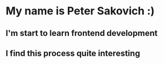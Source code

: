 # My name is Peter Sakovich :)
## I'm start to learn frontend development
## I find this process quite interesting
